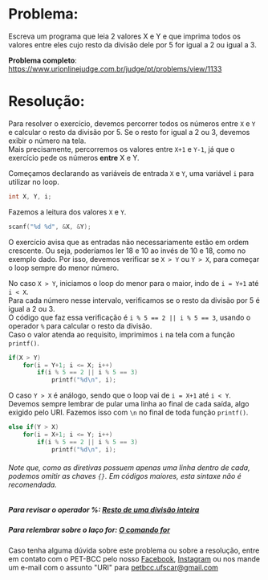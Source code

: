 # Problema:    
Escreva um programa que leia 2 valores X e Y e que imprima todos os valores entre eles cujo resto da divisão dele por 5 for igual a 2 ou igual a 3.

**Problema completo**: https://www.urionlinejudge.com.br/judge/pt/problems/view/1133


# Resolução:
Para resolver o exercício, devemos percorrer todos os números entre `X` e `Y` e calcular o resto da divisão por 5. Se o resto for igual a 2 ou 3, devemos exibir o número na tela.  
Mais precisamente, percorremos os valores entre `X+1` e `Y-1`, já que o exercício pede os números **entre** X e Y. 

Começamos declarando as variáveis de entrada `X` e `Y`, uma variável `i` para utilizar no loop.
```c
int X, Y, i;
```

Fazemos a leitura dos valores `X` e `Y`.
```c
scanf("%d %d", &X, &Y);
```

O exercício avisa que as entradas não necessariamente estão em ordem crescente. Ou seja, poderíamos ler 18 e 10 ao invés de 10 e 18, como no exemplo dado. Por isso, devemos verificar se `X > Y` ou `Y > X`, para começar o loop sempre do menor número.

No caso `X > Y`, iniciamos o loop do menor para o maior, indo de `i = Y+1` até `i < X`.  
Para cada número nesse intervalo, verificamos se o resto da divisão por 5 é igual a 2 ou 3.  
O código que faz essa verificação é `i % 5 == 2 || i % 5 == 3`, usando o operador `%` para calcular o resto da divisão.  
Caso o valor atenda ao requisito, imprimimos `i` na tela com a função `printf()`.

```c
if(X > Y)
    for(i = Y+1; i <= X; i++)
        if(i % 5 == 2 || i % 5 == 3)
            printf("%d\n", i);
```

O caso `Y > X` é análogo, sendo que o loop vai de `i = X+1` até `i < Y`.  
Devemos sempre lembrar de pular uma linha ao final de cada saída, algo exigido pelo URI. Fazemos isso com `\n` no final de toda função `printf()`.

```c
else if(Y > X)
    for(i = X+1; i <= Y; i++)
        if(i % 5 == 2 || i % 5 == 3)
            printf("%d\n", i);
```

###### Note que, como as diretivas possuem apenas uma linha dentro de cada, podemos omitir as chaves `{}`. Em códigos maiores, esta sintaxe não é recomendada.

##### Para revisar o operador %: [Resto de uma divisão inteira](http://linguagemc.com.br/resto-de-uma-divisao-inteira-em-c/)
##### Para relembrar sobre o laço for: [O comando for](http://linguagemc.com.br/a-estrutura-de-repeticao-for-em-c/)
    
Caso tenha alguma dúvida sobre este problema ou sobre a resolução, entre em contato com o PET-BCC pelo nosso
[Facebook](https://www.facebook.com/petbcc/),
[Instagram](https://www.instagram.com/petbcc.ufscar/)
ou nos mande um e-mail com o assunto "URI" para  petbcc.ufscar@gmail.com
